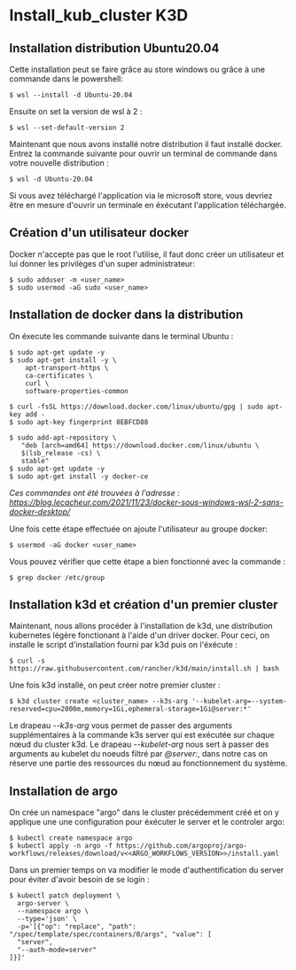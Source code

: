# Install_kub_cluster K3D

## Installation distribution Ubuntu20.04

Cette installation peut se faire grâce au store windows ou grâce à une commande dans le powershell:

```
$ wsl --install -d Ubuntu-20.04
```

Ensuite on set la version de wsl à 2 : 

```
$ wsl --set-default-version 2
```

Maintenant que nous avons installé notre distribution il faut installé docker. Entrez la commande suivante pour ouvrir un terminal de commande dans votre nouvelle distribution :

```
$ wsl -d Ubuntu-20.04
```

Si vous avez téléchargé l'application via le microsoft store, vous devriez être en mesure d'ouvrir un terminale en éxécutant l'application téléchargée.


## Création d'un utilisateur docker
Docker n'accepte pas que le root l'utilise, il faut donc créer un utilisateur et lui donner les privilèges d'un super administrateur:

```
$ sudo adduser -m <user_name>
$ sudo usermod -aG sudo <user_name>
```

## Installation de docker dans la distribution

On éxecute les commande suivante dans le terminal Ubuntu :

```
$ sudo apt-get update -y
$ sudo apt-get install -y \
    apt-transport-https \
    ca-certificates \
    curl \
    software-properties-common
 
$ curl -fsSL https://download.docker.com/linux/ubuntu/gpg | sudo apt-key add -
$ sudo apt-key fingerprint 0EBFCD88
 
$ sudo add-apt-repository \
   "deb [arch=amd64] https://download.docker.com/linux/ubuntu \
   $(lsb_release -cs) \
   stable"
$ sudo apt-get update -y
$ sudo apt-get install -y docker-ce
```
*Ces commandes ont été trouvées à l'adresse : https://blog.lecacheur.com/2021/11/23/docker-sous-windows-wsl-2-sans-docker-desktop/*

Une fois cette étape effectuée on ajoute l'utilisateur au groupe docker:

```
$ usermod -aG docker <user_name>
```

Vous pouvez vérifier que cette étape a bien fonctionné avec la commande :

```
$ grep docker /etc/group
```
## Installation k3d et création d'un premier cluster
Maintenant, nous allons procéder à l'installation de k3d, une distribution kubernetes légère fonctionant à l'aide d'un driver docker. Pour ceci, on installe le script d'installation fourni par k3d puis on l'éxécute :

```
$ curl -s https://raw.githubusercontent.com/rancher/k3d/main/install.sh | bash
```

Une fois k3d installé, on peut créer notre premier cluster : 

```
$ k3d cluster create <cluster_name> --k3s-arg '--kubelet-arg=--system-reserved=cpu=2000m,memory=1Gi,ephemeral-storage=1Gi@server:*'
```

Le drapeau *--k3s-arg* vous permet de passer des arguments supplémentaires à la commande k3s server qui est exécutée sur chaque nœud du cluster k3d. Le drapeau *--kubelet-arg* nous sert à passer des arguments au  kubelet du noeuds filtré par *@server:*, dans notre cas on réserve une partie des ressources du nœud au fonctionnement du système.

## Installation de argo
On crée un namespace "argo" dans le cluster précédemment créé et on y applique une une configuration pour éxécuter le server et le controler argo:

```
$ kubectl create namespace argo
$ kubectl apply -n argo -f https://github.com/argoproj/argo-workflows/releases/download/v<<ARGO_WORKFLOWS_VERSION>>/install.yaml
```

Dans un premier temps on va modifier le mode d'authentification du server pour éviter d'avoir besoin de se login :

```
$ kubectl patch deployment \
  argo-server \
  --namespace argo \
  --type='json' \
  -p='[{"op": "replace", "path": "/spec/template/spec/containers/0/args", "value": [
  "server",
  "--auth-mode=server"
]}]'
```
